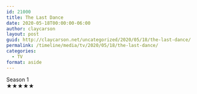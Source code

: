 ```yaml
---
id: 21000
title: The Last Dance
date: 2020-05-18T00:00:00-06:00
author: claycarson
layout: post
guid: http://claycarson.net/uncategorized/2020/05/18/the-last-dance/
permalink: /timeline/media/tv/2020/05/18/the-last-dance/
categories:
  - TV
format: aside
---
```

<div class="media-details">Season 1</div>

<div class="media-creator"></div>

<div class="media-rating">★★★★★</div>
